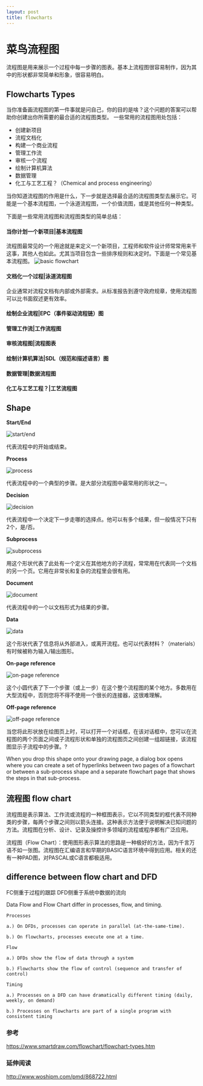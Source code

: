 ```yaml
---
layout: post
title: flowcharts
---
```


# 菜鸟流程图

流程图是用来展示一个过程中每一步骤的图表。基本上流程图很容易制作，因为其中的形状都非常简单和形象，很容易明白。

## Flowcharts Types
当你准备画流程图的第一件事就是问自己，你的目的是啥？这个问题的答案可以帮助你创建出你所需要的最合适的流程图类型。
一些常用的流程图用处包括：
* 创建新项目
* 流程文档化
* 构建一个商业流程
* 管理工作流
* 审核一个流程
* 绘制计算机算法
* 数据管理
* 化工与工艺工程？（Chemical and process engineering）

当你知道流程图的作用是什么，下一步就是选择最合适的流程图类型去展示它。可能是一个基本流程图，一个泳道流程图，一个价值流图，或是其他任何一种类型。

下面是一些常用流程图和流程图类型的简单总结：
#### 当你计划一个新项目|基本流程图
流程图最常见的一个用途就是来定义一个新项目，工程师和软件设计师常常用来干这事，其他人也如此。尤其当项目包含一些排序规则和决定时。下面是一个常见基本流程图。
![basic flowchart](https://wcs.smartdraw.com/flowchart/img/basic-flowchart-1.jpg?bn=1510011106)

#### 文档化一个过程|泳道流程图
企业通常对流程文档有内部或外部需求。从标准报告到遵守政府规章，使用流程图可以比书面叙述更有效率。

#### 绘制企业流程|EPC（事件驱动流程链）图

#### 管理工作流|工作流程图

#### 审核流程图|流程图表

#### 绘制计算机算法|SDL（规范和描述语言）图

#### 数据管理|数据流程图

#### 化工与工艺工程？|工艺流程图

## Shape

**Start/End**

![start/end](https://support.content.office.net/en-us/media/022c8ba9-01e8-4fd1-9967-170e82450352.gif)

代表流程中的开始或结束。



**Process**

![process](https://support.content.office.net/en-us/media/0f129ef2-5081-4d99-98b1-e288211dbd0d.gif)

代表流程中的一个典型的步骤。是大部分流程图中最常用的形状之一。



**Decision**

![decision](https://support.content.office.net/en-us/media/d4c68a25-77e1-43eb-be3c-9a5ea2b75d8b.gif)

代表流程中一个决定下一步走哪的选择点。他可以有多个结果，但一般情况下只有2个，是/否。



**Subprocess**

![subprocess](https://support.content.office.net/en-us/media/e9a0d5e3-cf95-4408-aea5-80734d8e005e.gif)

用这个形状代表了此处有一个定义在其他地方的子流程，常常用在代表同一个文档的另一个页。它用在非常长和复杂的流程里会很有用。



**Document**

![document](https://support.content.office.net/en-us/media/908189d1-3723-4671-8a75-da38f163e608.gif)

代表流程中的一个以文档形式为结果的步骤。



**Data**

![data](https://support.content.office.net/en-us/media/5036f7e8-c5c5-4cf1-a927-9b6593ae7640.gif)

这个形状代表了信息将从外部进入，或离开流程。也可以代表材料？（materials）有时候被称为输入/输出图形。



**On-page reference**

![on-page reference](https://support.content.office.net/en-us/media/dc191c39-e01f-474c-8c81-1230e60e3a07.gif)

这个小圆代表了下一个步骤（或上一步）在这个整个流程图的某个地方。多数用在大型流程中，否则您将不得不使用一个很长的连接器，这很难理解。



**Off-page reference**

![off-page reference](https://support.content.office.net/en-us/media/ace7a45e-cba1-4cd9-8b6b-2bb59d9de40a.gif)

当您将此形状放在绘图页上时，可以打开一个对话框，在该对话框中，您可以在流程图的两个页面之间或子流程形状和单独的流程图页之间创建一组超链接，该流程图显示子流程中的步骤。?

When you drop this shape onto your drawing page, a dialog box opens 
where you can create a set of hyperlinks between two pages of a 
flowchart or between a sub-process shape and a separate flowchart page 
that shows the steps in that sub-process.

## 流程图 flow chart
流程图是表示算法、工作流或流程的一种框图表示，它以不同类型的框代表不同种类的步骤，每两个步骤之间则以箭头连接。这种表示方法便于说明解决已知问题的方法。流程图在分析、设计、记录及操控许多领域的流程或程序都有广泛应用。

流程图（Flow Chart）：使用图形表示算法的思路是一种极好的方法，因为千言万语不如一张图。流程图在汇编语言和早期的BASIC语言环境中得到应用。相关的还有一种PAD图，对PASCAL或C语言都极适用。

## difference between flow chart and DFD
FC侧重于过程的跟踪
DFD侧重于系统中数据的流向



Data Flow and Flow Chart differ in processes, flow, and timing.

    Processes

    a.) On DFDs, processes can operate in parallel (at-the-same-time).

    b.) On flowcharts, processes execute one at a time.

    Flow

    a.) DFDs show the flow of data through a system

    b.) Flowcharts show the flow of control (sequence and transfer of control)

    Timing

    a.) Processes on a DFD can have dramatically different timing (daily, weekly, on demand)

    b.) Processes on flowcharts are part of a single program with consistent timing




### 参考
https://www.smartdraw.com/flowchart/flowchart-types.htm
### 延伸阅读
http://www.woshipm.com/pmd/868722.html